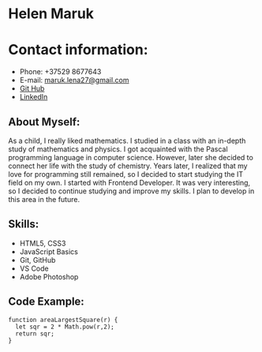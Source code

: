 # Helen Maruk
# Contact information:
* Phone: +37529 8677643
* E-mail: maruk.lena27@gmail.com
* [Git Hub](https://github.com/Helen2790)
* [LinkedIn](https://www.linkedin.com/in/%D0%B0%D0%BB%D0%B5%D0%BD%D0%B0-%D0%BC%D0%B0%D1%80%D1%83%D0%BA-a89658121/)
## About Myself:
As a child, I really liked mathematics. I studied in a class with an in-depth study of mathematics and physics. I got acquainted with the Pascal programming language in computer science. However, later she decided to connect her life with the study of chemistry. Years later, I realized that my love for programming still remained, so I decided to start studying the IT field on my own. I started with Frontend Developer. It was very interesting, so I decided to continue studying and improve my skills.
I plan to develop in this area in the future.
## Skills:
* HTML5, CSS3
* JavaScript Basics
* Git, GitHub
* VS Code
* Adobe Photoshop
## Code Example:
```
function areaLargestSquare(r) {
  let sqr = 2 * Math.pow(r,2);
  return sqr;
}
```